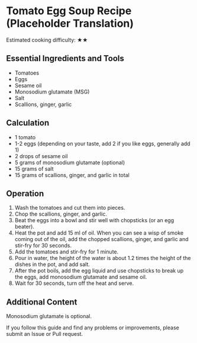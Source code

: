 # Tomato Egg Soup Recipe (Placeholder Translation)

Estimated cooking difficulty: ★★

## Essential Ingredients and Tools

- Tomatoes
- Eggs
- Sesame oil
- Monosodium glutamate (MSG)
- Salt
- Scallions, ginger, garlic

## Calculation

- 1 tomato
- 1-2 eggs (depending on your taste, add 2 if you like eggs, generally add 1)
- 2 drops of sesame oil
- 5 grams of monosodium glutamate (optional)
- 15 grams of salt
- 15 grams of scallions, ginger, and garlic in total

## Operation

1. Wash the tomatoes and cut them into pieces.
2. Chop the scallions, ginger, and garlic.
3. Beat the eggs into a bowl and stir well with chopsticks (or an egg beater).
4. Heat the pot and add 15 ml of oil. When you can see a wisp of smoke coming out of the oil, add the chopped scallions, ginger, and garlic and stir-fry for 30 seconds.
5. Add the tomatoes and stir-fry for 1 minute.
6. Pour in water, the height of the water is about 1.2 times the height of the dishes in the pot, and add salt.
7. After the pot boils, add the egg liquid and use chopsticks to break up the eggs, add monosodium glutamate and sesame oil.
8. Wait for 30 seconds, turn off the heat and serve.

## Additional Content

Monosodium glutamate is optional.

If you follow this guide and find any problems or improvements, please submit an Issue or Pull request.
